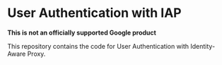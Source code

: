 # User Authentication with IAP

**This is not an officially supported Google product**

This repository contains the code for User Authentication with Identity-Aware Proxy.
